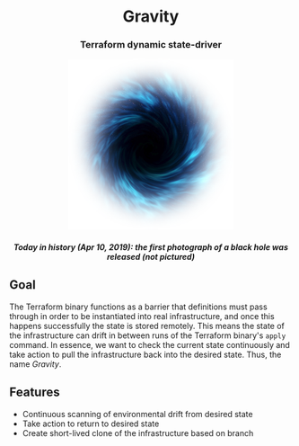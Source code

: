 <h1 align="center" style="border-bottom: none;">Gravity</h1>
<h3 align="center">Terraform dynamic state-driver</h3>

<p align="center">
  <img src="./assets/blackhole.png"/>
  <h5 align="center">Today in history (Apr 10, 2019): the first photograph of a black hole was released (not pictured)</h5>
</p>

## Goal

The Terraform binary functions as a barrier that definitions must pass through
in order to be instantiated into real infrastructure, and once this happens
successfully the state is stored remotely. This means the state of the
infrastructure can drift in between runs of the Terraform binary's `apply`
command. In essence, we want to check the current state continuously and take
action to pull the infrastructure back into the desired state. Thus, the name
_Gravity_.

## Features

- Continuous scanning of environmental drift from desired state
- Take action to return to desired state
- Create short-lived clone of the infrastructure based on branch
